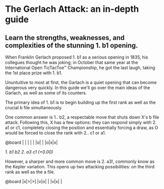# The Gerlach Attack: an in-depth guide
## Learn the strengths, weaknesses, and complexities of the stunning 1. b1 opening.

When Franklin Gerlach proposed 1. b1 as a serious opening in 1835, his collegues thought he was joking; in October that same year at the International Open TicTacToe™ Championship, he got the last laugh, taking the 1st place prize with 1. b1. 

Ununtuitive to most at first, the Garlach is a quiet opening that can become dangerous very quickly. In this guide we'll go over the main ideas of the Garlach, as well as some of its counters.

The primary idea of 1. b1 is to begin building up the first rank as well as the crucial b file simultaneously.

One common answer is 1.. b2, a respectable move that shuts down X's b file attack. Following this, X has a few options: they can respond simply with 2. a1 or c1, completely closing the position and essentially forcing a draw, as O would be forced to close the rank with 2.. c1 or a1.

@board
| | | |
| |o| |
|o|x|x|

_1. b1 b2 2. a3 c1 (+0.00)_

However, a sharper and more common move is 2. a3!, commonly know as the Kepler variation. This opens up two attacking possibilities: on the third rank as well as the a file. 

@board
|x|>|>|
|v|o| |
|v|x| |